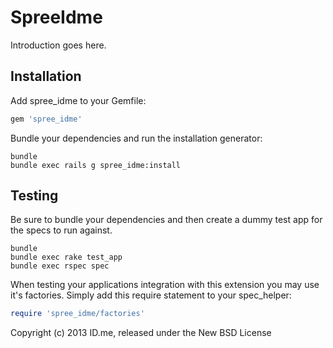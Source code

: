 SpreeIdme
=========

Introduction goes here.

Installation
------------

Add spree_idme to your Gemfile:

```ruby
gem 'spree_idme'
```

Bundle your dependencies and run the installation generator:

```shell
bundle
bundle exec rails g spree_idme:install
```

Testing
-------

Be sure to bundle your dependencies and then create a dummy test app for the specs to run against.

```shell
bundle
bundle exec rake test_app
bundle exec rspec spec
```

When testing your applications integration with this extension you may use it's factories.
Simply add this require statement to your spec_helper:

```ruby
require 'spree_idme/factories'
```

Copyright (c) 2013 ID.me, released under the New BSD License
